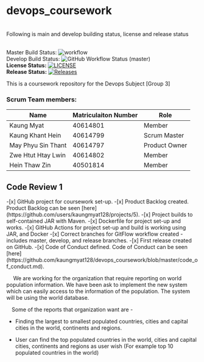 # devops_coursework
<br>Following is main and develop building status, license and release status

<br>Master Build Status: ![workflow](https://github.com/kaungmyat128/devops_coursework/actions/workflows/main.yml/badge.svg)
<br>Develop Build Status: ![GitHub Workflow Status (master)](https://img.shields.io/github/actions/workflow/status/kaungmyat128/devops_coursework/main.yml?branch=master)
<br><b>License Status: </b> [![LICENSE](https://img.shields.io/github/license/kaungmyat128/devops_coursework.svg?style=flat-square)](https://github.com/kaungmyat128/devops_coursework/blob/master/LICENSE)
<br><b>Release Status:</b> [![Releases](https://img.shields.io/github/release/kaungmyat128/devops_coursework/all.svg?style=flat-square)](https://github.com/kaungmyat128/devops_coursework/releases)


This is a coursework repository for the Devops Subject [Group 3]
<h3>Scrum Team members:</h3>

| Name               | Matriculaiton Number | Role          |
|--------------------|----------------------|---------------|
| Kaung Myat         | 40614801             | Member        |
| Kaung Khant Hein   | 40614799             | Scrum Master  |
| May Phyu Sin Thant | 40614797             | Product Owner |
| Zwe Htut Htay Lwin | 40614802             | Member        |
| Hein Thaw Zin      | 40501814             | Member        |

<h2>Code Review 1</h2>
-[x] GitHub project for coursework set-up.
-[x] Product Backlog created. Product Backlog can be seen [here](https://github.com/users/kaungmyat128/projects/5).
-[x] Project builds to self-contained JAR with Maven.
-[x] Dockerfile for project set-up and works.
-[x] GitHub Actions for project set-up and build is working using JAR, and Docker
-[x] Correct branches for GitFlow workflow created - includes master, develop, and release branches.
-[x] First release created on GitHub.
-[x] Code of Conduct defined. Code of Conduct can be seen [here](https://github.com/kaungmyat128/devops_coursework/blob/master/code_of_conduct.md).

&emsp; We are working for the organization that require reporting on world population information.
We have been ask to implement the new system which can easily access to the information of the population.
The system will be using the world database.

&emsp;Some of the reports that organization want are -

* Finding the largest to smallest populated countries, cities and capital cities in the world, continents and regions.
    
* User can find the top populated countries in the world, cities and capital cities, continents and  regions as user wish (For example top 10 populated countries in the world) 




